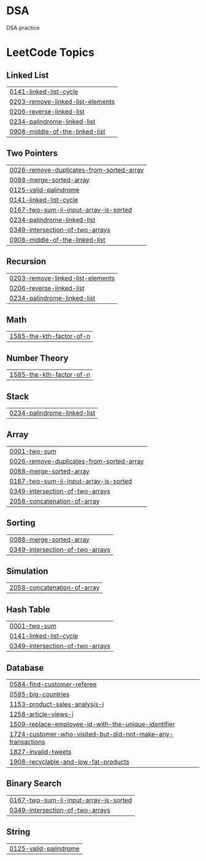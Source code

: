 # DSA
DSA practice 

<!---LeetCode Topics Start-->
# LeetCode Topics
## Linked List
|  |
| ------- |
| [0141-linked-list-cycle](https://github.com/munagalachandu/DSA/tree/master/0141-linked-list-cycle) |
| [0203-remove-linked-list-elements](https://github.com/munagalachandu/DSA/tree/master/0203-remove-linked-list-elements) |
| [0206-reverse-linked-list](https://github.com/munagalachandu/DSA/tree/master/0206-reverse-linked-list) |
| [0234-palindrome-linked-list](https://github.com/munagalachandu/DSA/tree/master/0234-palindrome-linked-list) |
| [0908-middle-of-the-linked-list](https://github.com/munagalachandu/DSA/tree/master/0908-middle-of-the-linked-list) |
## Two Pointers
|  |
| ------- |
| [0026-remove-duplicates-from-sorted-array](https://github.com/munagalachandu/DSA/tree/master/0026-remove-duplicates-from-sorted-array) |
| [0088-merge-sorted-array](https://github.com/munagalachandu/DSA/tree/master/0088-merge-sorted-array) |
| [0125-valid-palindrome](https://github.com/munagalachandu/DSA/tree/master/0125-valid-palindrome) |
| [0141-linked-list-cycle](https://github.com/munagalachandu/DSA/tree/master/0141-linked-list-cycle) |
| [0167-two-sum-ii-input-array-is-sorted](https://github.com/munagalachandu/DSA/tree/master/0167-two-sum-ii-input-array-is-sorted) |
| [0234-palindrome-linked-list](https://github.com/munagalachandu/DSA/tree/master/0234-palindrome-linked-list) |
| [0349-intersection-of-two-arrays](https://github.com/munagalachandu/DSA/tree/master/0349-intersection-of-two-arrays) |
| [0908-middle-of-the-linked-list](https://github.com/munagalachandu/DSA/tree/master/0908-middle-of-the-linked-list) |
## Recursion
|  |
| ------- |
| [0203-remove-linked-list-elements](https://github.com/munagalachandu/DSA/tree/master/0203-remove-linked-list-elements) |
| [0206-reverse-linked-list](https://github.com/munagalachandu/DSA/tree/master/0206-reverse-linked-list) |
| [0234-palindrome-linked-list](https://github.com/munagalachandu/DSA/tree/master/0234-palindrome-linked-list) |
## Math
|  |
| ------- |
| [1585-the-kth-factor-of-n](https://github.com/munagalachandu/DSA/tree/master/1585-the-kth-factor-of-n) |
## Number Theory
|  |
| ------- |
| [1585-the-kth-factor-of-n](https://github.com/munagalachandu/DSA/tree/master/1585-the-kth-factor-of-n) |
## Stack
|  |
| ------- |
| [0234-palindrome-linked-list](https://github.com/munagalachandu/DSA/tree/master/0234-palindrome-linked-list) |
## Array
|  |
| ------- |
| [0001-two-sum](https://github.com/munagalachandu/DSA/tree/master/0001-two-sum) |
| [0026-remove-duplicates-from-sorted-array](https://github.com/munagalachandu/DSA/tree/master/0026-remove-duplicates-from-sorted-array) |
| [0088-merge-sorted-array](https://github.com/munagalachandu/DSA/tree/master/0088-merge-sorted-array) |
| [0167-two-sum-ii-input-array-is-sorted](https://github.com/munagalachandu/DSA/tree/master/0167-two-sum-ii-input-array-is-sorted) |
| [0349-intersection-of-two-arrays](https://github.com/munagalachandu/DSA/tree/master/0349-intersection-of-two-arrays) |
| [2058-concatenation-of-array](https://github.com/munagalachandu/DSA/tree/master/2058-concatenation-of-array) |
## Sorting
|  |
| ------- |
| [0088-merge-sorted-array](https://github.com/munagalachandu/DSA/tree/master/0088-merge-sorted-array) |
| [0349-intersection-of-two-arrays](https://github.com/munagalachandu/DSA/tree/master/0349-intersection-of-two-arrays) |
## Simulation
|  |
| ------- |
| [2058-concatenation-of-array](https://github.com/munagalachandu/DSA/tree/master/2058-concatenation-of-array) |
## Hash Table
|  |
| ------- |
| [0001-two-sum](https://github.com/munagalachandu/DSA/tree/master/0001-two-sum) |
| [0141-linked-list-cycle](https://github.com/munagalachandu/DSA/tree/master/0141-linked-list-cycle) |
| [0349-intersection-of-two-arrays](https://github.com/munagalachandu/DSA/tree/master/0349-intersection-of-two-arrays) |
## Database
|  |
| ------- |
| [0584-find-customer-referee](https://github.com/munagalachandu/DSA/tree/master/0584-find-customer-referee) |
| [0595-big-countries](https://github.com/munagalachandu/DSA/tree/master/0595-big-countries) |
| [1153-product-sales-analysis-i](https://github.com/munagalachandu/DSA/tree/master/1153-product-sales-analysis-i) |
| [1258-article-views-i](https://github.com/munagalachandu/DSA/tree/master/1258-article-views-i) |
| [1509-replace-employee-id-with-the-unique-identifier](https://github.com/munagalachandu/DSA/tree/master/1509-replace-employee-id-with-the-unique-identifier) |
| [1724-customer-who-visited-but-did-not-make-any-transactions](https://github.com/munagalachandu/DSA/tree/master/1724-customer-who-visited-but-did-not-make-any-transactions) |
| [1827-invalid-tweets](https://github.com/munagalachandu/DSA/tree/master/1827-invalid-tweets) |
| [1908-recyclable-and-low-fat-products](https://github.com/munagalachandu/DSA/tree/master/1908-recyclable-and-low-fat-products) |
## Binary Search
|  |
| ------- |
| [0167-two-sum-ii-input-array-is-sorted](https://github.com/munagalachandu/DSA/tree/master/0167-two-sum-ii-input-array-is-sorted) |
| [0349-intersection-of-two-arrays](https://github.com/munagalachandu/DSA/tree/master/0349-intersection-of-two-arrays) |
## String
|  |
| ------- |
| [0125-valid-palindrome](https://github.com/munagalachandu/DSA/tree/master/0125-valid-palindrome) |
<!---LeetCode Topics End-->